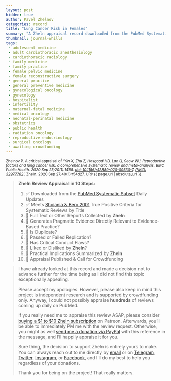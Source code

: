 ```yaml
---
layout: post
hidden: true
author: Pavel Zhelnov
categories: record
title: "Lung Cancer Risk in Females"
summary: "A Zheln appraisal record downloaded from the PubMed Systematic Subset daily updates."
thumbnail: journal-whills
tags:
 - adolescent medicine
 - adult cardiothoracic anesthesiology
 - cardiothoracic radiology
 - family medicine
 - family practice
 - female pelvic medicine
 - female reconstructive surgery
 - general practice
 - general preventive medicine
 - gynecological oncology
 - gynecology
 - hospitalist
 - infertility
 - maternal-fetal medicine
 - medical oncology
 - neonatal-perinatal medicine
 - obstetrics
 - public health
 - radiation oncology
 - reproductive endocrinology
 - surgical oncology
 - awaiting crowdfunding
---
```


<small id="citation">Zhelnov P. A critical appraisal of _‘Yin X, Zhu Z, Hosgood HD, Lan Q, Seow WJ. Reproductive factors and lung cancer risk: a comprehensive systematic review and meta-analysis. BMC Public Health. 2020 Sep 25;20(1):1458. [doi: 10.1186/s12889-020-09530-7](https://doi.org/10.1186/s12889-020-09530-7). [PMID: 32977782](https://pubmed.gov/32977782)’._ Zheln. 2020 Sep 27;40(1):r54d27. URI: {{ page.url | absolute_url }}.</small>

> **Zheln Review Appraisal in 10 Steps:**
>
> 1. ✅ Downloaded from the [PubMed Systematic Subset](https://github.com/p1m-ortho/qs-global-ortho-search-queries/blob/global-sr-query/README.md) Daily Updates
> 2. ✅ Meets [Shojania & Bero 2001](https://www.researchgate.net/publication/11820967_Taking_Advantage_of_the_Explosion_of_Systematic_Reviews_An_Efficient_MEDLINE_Search_Strategy) True Positive Criteria for Systematic Reviews by Title
> 3. 🔄 Full Text or Other Reports Collected by **Zheln**
> 4. 🔄 Generates Pragmatic Evidence Directly Relevant to Evidence-Based Practice?
> 5. 🔄 Is Duplicate?
> 6. 🔄 Passed or Failed Replication?
> 7. 🔄 Has Critical Conduct Flaws?
> 8. 🔄 Liked or Disliked by **Zheln**?
> 9. 🔄 Practical Implications Summarized by **Zheln**
> 10. 🔄 Appraisal Published & Call for Crowdfunding

> I have already looked at this record and made a decision not to advance further for the time being as I did not find this topic exceptionally appealing.
>
> Please accept my apologies. However, please also keep in mind this project is independent research and is supported by crowdfunding only. Anyway, I could not possibly appraise **hundreds** of reviews coming up daily on PubMed.
> 
> If you really need me to appraise this review ASAP, please consider [buying a $1 to $10 Zheln subscription](https://patreon.com/zheln) on Patreon. Afterwards, you’ll be able to immediately PM me with the review request. Otherwise, you might as well [send me a donation via PayPal](https://paypal.me/pjelnov) with this reference in the message, and I’ll happily appraise it for you.
> 
> Sure thing, the decision to support Zheln is entirely yours to make. You can always reach out to me directly by [email](mailto:pavel@zheln.com) or on [Telegram](https://t.me/drzhelnov), [Twitter](https://twitter.com/drzhelnov), [Instagram](https://instagram.com/igzheln), or [Facebook](https://facebook.com/drzhelnov), and I’ll do my best to help you regardless of your donations.
> 
> Thank you for being on the project! That really matters.
